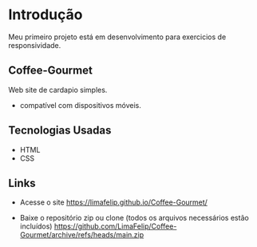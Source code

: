 # Introdução
Meu primeiro projeto está em desenvolvimento para exercicios de responsividade.

## Coffee-Gourmet
Web site de cardapio simples.
 * compatível com dispositivos móveis.
 
## Tecnologias Usadas
* HTML
* CSS


## Links
 
* Acesse o site
https://limafelip.github.io/Coffee-Gourmet/

* Baixe o repositório zip ou clone (todos os arquivos necessários estão incluídos)
https://github.com/LimaFelip/Coffee-Gourmet/archive/refs/heads/main.zip
